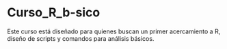# Curso_R_b-sico
Este curso está diseñado para quienes buscan un primer acercamiento a R, diseño de scripts y comandos para análisis básicos.
